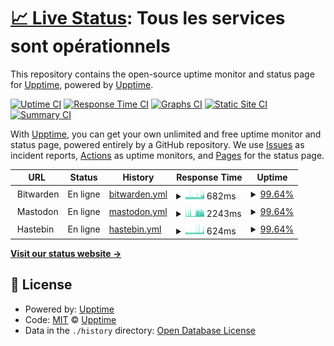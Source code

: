 # [📈 Live Status](https://status.geekcorner.eu.org): <!--live status--> **Tous les services sont opérationnels**

This repository contains the open-source uptime monitor and status page for [Upptime](https://upptime.js.org), powered by [Upptime](https://github.com/upptime/upptime).

[![Uptime CI](https://github.com/GeekCornerGH/status-page/workflows/Uptime%20CI/badge.svg)](https://github.com/GeekCornerGH/status-page/actions?query=workflow%3A%22Uptime+CI%22)
[![Response Time CI](https://github.com/GeekCornerGH/status-page/workflows/Response%20Time%20CI/badge.svg)](https://github.com/GeekCornerGH/status-page/actions?query=workflow%3A%22Response+Time+CI%22)
[![Graphs CI](https://github.com/GeekCornerGH/status-page/workflows/Graphs%20CI/badge.svg)](https://github.com/GeekCornerGH/status-page/actions?query=workflow%3A%22Graphs+CI%22)
[![Static Site CI](https://github.com/GeekCornerGH/status-page/workflows/Static%20Site%20CI/badge.svg)](https://github.com/GeekCornerGH/status-page/actions?query=workflow%3A%22Static+Site+CI%22)
[![Summary CI](https://github.com/GeekCornerGH/status-page/workflows/Summary%20CI/badge.svg)](https://github.com/GeekCornerGH/status-page/actions?query=workflow%3A%22Summary+CI%22)

With [Upptime](https://upptime.js.org), you can get your own unlimited and free uptime monitor and status page, powered entirely by a GitHub repository. We use [Issues](https://github.com/upptime/upptime/issues) as incident reports, [Actions](https://github.com/GeekCornerGH/status-page/actions) as uptime monitors, and [Pages](https://status.geekcorner.eu.org) for the status page.

<!--start: status pages-->
<!-- This summary is generated by Upptime (https://github.com/upptime/upptime) -->
<!-- Do not edit this manually, your changes will be overwritten -->
<!-- prettier-ignore -->
| URL | Status | History | Response Time | Uptime |
| --- | ------ | ------- | ------------- | ------ |
| <img alt="" src="https://icons.duckduckgo.com/ip3/null.ico" height="13"> Bitwarden | En ligne | [bitwarden.yml](https://github.com/GeekCornerGH/status-page/commits/HEAD/history/bitwarden.yml) | <details><summary><img alt="Response time graph" src="./graphs/bitwarden/response-time-week.png" height="20"> 682ms</summary><br><a href="https://status.geekcorner.eu.org/history/bitwarden"><img alt="Response time 1171" src="https://img.shields.io/endpoint?url=https%3A%2F%2Fraw.githubusercontent.com%2FGeekCornerGH%2Fstatus-page%2FHEAD%2Fapi%2Fbitwarden%2Fresponse-time.json"></a><br><a href="https://status.geekcorner.eu.org/history/bitwarden"><img alt="24-hour response time 923" src="https://img.shields.io/endpoint?url=https%3A%2F%2Fraw.githubusercontent.com%2FGeekCornerGH%2Fstatus-page%2FHEAD%2Fapi%2Fbitwarden%2Fresponse-time-day.json"></a><br><a href="https://status.geekcorner.eu.org/history/bitwarden"><img alt="7-day response time 682" src="https://img.shields.io/endpoint?url=https%3A%2F%2Fraw.githubusercontent.com%2FGeekCornerGH%2Fstatus-page%2FHEAD%2Fapi%2Fbitwarden%2Fresponse-time-week.json"></a><br><a href="https://status.geekcorner.eu.org/history/bitwarden"><img alt="30-day response time 1020" src="https://img.shields.io/endpoint?url=https%3A%2F%2Fraw.githubusercontent.com%2FGeekCornerGH%2Fstatus-page%2FHEAD%2Fapi%2Fbitwarden%2Fresponse-time-month.json"></a><br><a href="https://status.geekcorner.eu.org/history/bitwarden"><img alt="1-year response time 1171" src="https://img.shields.io/endpoint?url=https%3A%2F%2Fraw.githubusercontent.com%2FGeekCornerGH%2Fstatus-page%2FHEAD%2Fapi%2Fbitwarden%2Fresponse-time-year.json"></a></details> | <details><summary><a href="https://status.geekcorner.eu.org/history/bitwarden">99.64%</a></summary><a href="https://status.geekcorner.eu.org/history/bitwarden"><img alt="All-time uptime 96.56%" src="https://img.shields.io/endpoint?url=https%3A%2F%2Fraw.githubusercontent.com%2FGeekCornerGH%2Fstatus-page%2FHEAD%2Fapi%2Fbitwarden%2Fuptime.json"></a><br><a href="https://status.geekcorner.eu.org/history/bitwarden"><img alt="24-hour uptime 100.00%" src="https://img.shields.io/endpoint?url=https%3A%2F%2Fraw.githubusercontent.com%2FGeekCornerGH%2Fstatus-page%2FHEAD%2Fapi%2Fbitwarden%2Fuptime-day.json"></a><br><a href="https://status.geekcorner.eu.org/history/bitwarden"><img alt="7-day uptime 99.64%" src="https://img.shields.io/endpoint?url=https%3A%2F%2Fraw.githubusercontent.com%2FGeekCornerGH%2Fstatus-page%2FHEAD%2Fapi%2Fbitwarden%2Fuptime-week.json"></a><br><a href="https://status.geekcorner.eu.org/history/bitwarden"><img alt="30-day uptime 93.51%" src="https://img.shields.io/endpoint?url=https%3A%2F%2Fraw.githubusercontent.com%2FGeekCornerGH%2Fstatus-page%2FHEAD%2Fapi%2Fbitwarden%2Fuptime-month.json"></a><br><a href="https://status.geekcorner.eu.org/history/bitwarden"><img alt="1-year uptime 96.56%" src="https://img.shields.io/endpoint?url=https%3A%2F%2Fraw.githubusercontent.com%2FGeekCornerGH%2Fstatus-page%2FHEAD%2Fapi%2Fbitwarden%2Fuptime-year.json"></a></details>
| <img alt="" src="https://icons.duckduckgo.com/ip3/null.ico" height="13"> Mastodon | En ligne | [mastodon.yml](https://github.com/GeekCornerGH/status-page/commits/HEAD/history/mastodon.yml) | <details><summary><img alt="Response time graph" src="./graphs/mastodon/response-time-week.png" height="20"> 2243ms</summary><br><a href="https://status.geekcorner.eu.org/history/mastodon"><img alt="Response time 2256" src="https://img.shields.io/endpoint?url=https%3A%2F%2Fraw.githubusercontent.com%2FGeekCornerGH%2Fstatus-page%2FHEAD%2Fapi%2Fmastodon%2Fresponse-time.json"></a><br><a href="https://status.geekcorner.eu.org/history/mastodon"><img alt="24-hour response time 3263" src="https://img.shields.io/endpoint?url=https%3A%2F%2Fraw.githubusercontent.com%2FGeekCornerGH%2Fstatus-page%2FHEAD%2Fapi%2Fmastodon%2Fresponse-time-day.json"></a><br><a href="https://status.geekcorner.eu.org/history/mastodon"><img alt="7-day response time 2243" src="https://img.shields.io/endpoint?url=https%3A%2F%2Fraw.githubusercontent.com%2FGeekCornerGH%2Fstatus-page%2FHEAD%2Fapi%2Fmastodon%2Fresponse-time-week.json"></a><br><a href="https://status.geekcorner.eu.org/history/mastodon"><img alt="30-day response time 5748" src="https://img.shields.io/endpoint?url=https%3A%2F%2Fraw.githubusercontent.com%2FGeekCornerGH%2Fstatus-page%2FHEAD%2Fapi%2Fmastodon%2Fresponse-time-month.json"></a><br><a href="https://status.geekcorner.eu.org/history/mastodon"><img alt="1-year response time 2256" src="https://img.shields.io/endpoint?url=https%3A%2F%2Fraw.githubusercontent.com%2FGeekCornerGH%2Fstatus-page%2FHEAD%2Fapi%2Fmastodon%2Fresponse-time-year.json"></a></details> | <details><summary><a href="https://status.geekcorner.eu.org/history/mastodon">99.64%</a></summary><a href="https://status.geekcorner.eu.org/history/mastodon"><img alt="All-time uptime 97.20%" src="https://img.shields.io/endpoint?url=https%3A%2F%2Fraw.githubusercontent.com%2FGeekCornerGH%2Fstatus-page%2FHEAD%2Fapi%2Fmastodon%2Fuptime.json"></a><br><a href="https://status.geekcorner.eu.org/history/mastodon"><img alt="24-hour uptime 100.00%" src="https://img.shields.io/endpoint?url=https%3A%2F%2Fraw.githubusercontent.com%2FGeekCornerGH%2Fstatus-page%2FHEAD%2Fapi%2Fmastodon%2Fuptime-day.json"></a><br><a href="https://status.geekcorner.eu.org/history/mastodon"><img alt="7-day uptime 99.64%" src="https://img.shields.io/endpoint?url=https%3A%2F%2Fraw.githubusercontent.com%2FGeekCornerGH%2Fstatus-page%2FHEAD%2Fapi%2Fmastodon%2Fuptime-week.json"></a><br><a href="https://status.geekcorner.eu.org/history/mastodon"><img alt="30-day uptime 93.16%" src="https://img.shields.io/endpoint?url=https%3A%2F%2Fraw.githubusercontent.com%2FGeekCornerGH%2Fstatus-page%2FHEAD%2Fapi%2Fmastodon%2Fuptime-month.json"></a><br><a href="https://status.geekcorner.eu.org/history/mastodon"><img alt="1-year uptime 97.20%" src="https://img.shields.io/endpoint?url=https%3A%2F%2Fraw.githubusercontent.com%2FGeekCornerGH%2Fstatus-page%2FHEAD%2Fapi%2Fmastodon%2Fuptime-year.json"></a></details>
| <img alt="" src="https://icons.duckduckgo.com/ip3/null.ico" height="13"> Hastebin | En ligne | [hastebin.yml](https://github.com/GeekCornerGH/status-page/commits/HEAD/history/hastebin.yml) | <details><summary><img alt="Response time graph" src="./graphs/hastebin/response-time-week.png" height="20"> 624ms</summary><br><a href="https://status.geekcorner.eu.org/history/hastebin"><img alt="Response time 903" src="https://img.shields.io/endpoint?url=https%3A%2F%2Fraw.githubusercontent.com%2FGeekCornerGH%2Fstatus-page%2FHEAD%2Fapi%2Fhastebin%2Fresponse-time.json"></a><br><a href="https://status.geekcorner.eu.org/history/hastebin"><img alt="24-hour response time 776" src="https://img.shields.io/endpoint?url=https%3A%2F%2Fraw.githubusercontent.com%2FGeekCornerGH%2Fstatus-page%2FHEAD%2Fapi%2Fhastebin%2Fresponse-time-day.json"></a><br><a href="https://status.geekcorner.eu.org/history/hastebin"><img alt="7-day response time 624" src="https://img.shields.io/endpoint?url=https%3A%2F%2Fraw.githubusercontent.com%2FGeekCornerGH%2Fstatus-page%2FHEAD%2Fapi%2Fhastebin%2Fresponse-time-week.json"></a><br><a href="https://status.geekcorner.eu.org/history/hastebin"><img alt="30-day response time 796" src="https://img.shields.io/endpoint?url=https%3A%2F%2Fraw.githubusercontent.com%2FGeekCornerGH%2Fstatus-page%2FHEAD%2Fapi%2Fhastebin%2Fresponse-time-month.json"></a><br><a href="https://status.geekcorner.eu.org/history/hastebin"><img alt="1-year response time 903" src="https://img.shields.io/endpoint?url=https%3A%2F%2Fraw.githubusercontent.com%2FGeekCornerGH%2Fstatus-page%2FHEAD%2Fapi%2Fhastebin%2Fresponse-time-year.json"></a></details> | <details><summary><a href="https://status.geekcorner.eu.org/history/hastebin">99.64%</a></summary><a href="https://status.geekcorner.eu.org/history/hastebin"><img alt="All-time uptime 89.10%" src="https://img.shields.io/endpoint?url=https%3A%2F%2Fraw.githubusercontent.com%2FGeekCornerGH%2Fstatus-page%2FHEAD%2Fapi%2Fhastebin%2Fuptime.json"></a><br><a href="https://status.geekcorner.eu.org/history/hastebin"><img alt="24-hour uptime 100.00%" src="https://img.shields.io/endpoint?url=https%3A%2F%2Fraw.githubusercontent.com%2FGeekCornerGH%2Fstatus-page%2FHEAD%2Fapi%2Fhastebin%2Fuptime-day.json"></a><br><a href="https://status.geekcorner.eu.org/history/hastebin"><img alt="7-day uptime 99.64%" src="https://img.shields.io/endpoint?url=https%3A%2F%2Fraw.githubusercontent.com%2FGeekCornerGH%2Fstatus-page%2FHEAD%2Fapi%2Fhastebin%2Fuptime-week.json"></a><br><a href="https://status.geekcorner.eu.org/history/hastebin"><img alt="30-day uptime 87.27%" src="https://img.shields.io/endpoint?url=https%3A%2F%2Fraw.githubusercontent.com%2FGeekCornerGH%2Fstatus-page%2FHEAD%2Fapi%2Fhastebin%2Fuptime-month.json"></a><br><a href="https://status.geekcorner.eu.org/history/hastebin"><img alt="1-year uptime 89.10%" src="https://img.shields.io/endpoint?url=https%3A%2F%2Fraw.githubusercontent.com%2FGeekCornerGH%2Fstatus-page%2FHEAD%2Fapi%2Fhastebin%2Fuptime-year.json"></a></details>

<!--end: status pages-->

[**Visit our status website →**](https://status.geekcorner.eu.org)

## 📄 License

- Powered by: [Upptime](https://github.com/upptime/upptime)
- Code: [MIT](./LICENSE) © [Upptime](https://upptime.js.org)
- Data in the `./history` directory: [Open Database License](https://opendatacommons.org/licenses/odbl/1-0/)
